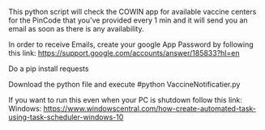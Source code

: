 
This python script will check the COWIN app for available vaccine centers for the PinCode that you've provided every 1 min and it will send you an email as soon as there is any availability. 

In order to receive Emails, create your google App Password by following this link: https://support.google.com/accounts/answer/185833?hl=en

Do a pip install requests

Download the python file and execute #python VaccineNotificatier.py

If you want to run this even when your PC is shutdown follow this link: 
Windows: https://www.windowscentral.com/how-create-automated-task-using-task-scheduler-windows-10
